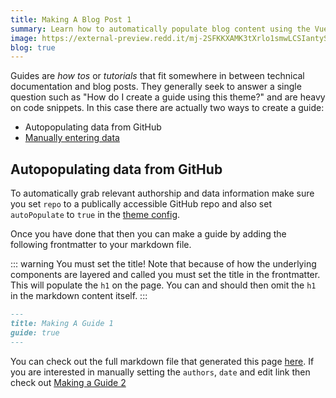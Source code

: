 ```yaml
---
title: Making A Blog Post 1
summary: Learn how to automatically populate blog content using the VuePress 2 Default Theme Plus.
image: https://external-preview.redd.it/mj-2SFKKXAMK3tXrlo1smwLCSIantySqxSgfgMoJH2U.jpg?width=640&crop=smart&auto=webp&s=4f983b744fba16877e80218131a917b92904af26
blog: true
---
```


Guides are _how tos_ or _tutorials_ that fit somewhere in between technical documentation and blog posts. They generally
seek to answer a single question such as "How do I create a guide using this theme?" and are heavy on code snippets. In this case there are actually two ways to create a guide:

* Autopopulating data from GitHub
* [Manually entering data](./making-a-guide-2.html)

## Autopopulating data from GitHub

To automatically grab relevant authorship and data information make sure you set `repo` to a publically accessible GitHub repo and also set `autoPopulate` to `true` in the [theme config](./config.html).

Once you have done that then you can make a guide by adding the following frontmatter to your markdown file.

::: warning You must set the title!
Note that because of how the underlying components are layered and called you must set the title in the frontmatter. This will populate the `h1` on the page. You can and should then omit the `h1` in the markdown content itself.
:::

```md
---
title: Making A Guide 1
guide: true
---
```

You can check out the full markdown file that generated this page [here](https://github.com/lando/vuepress-theme-default-plus/blob/main/docs/making-a-guide.html). If you are interested in manually setting the `authors`, `date` and edit link then check out [Making a Guide 2](./making-a-guide-2.html)
